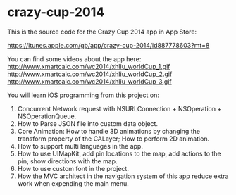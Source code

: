 crazy-cup-2014
==============

This is the source code for the Crazy Cup 2014 app in App Store:

https://itunes.apple.com/gb/app/crazy-cup-2014/id887778603?mt=8 

You can find some videos about the app here: 
http://www.xmartcalc.com/wc2014/xhliu_worldCup_1.gif
http://www.xmartcalc.com/wc2014/xhliu_worldCup_2.gif
http://www.xmartcalc.com/wc2014/xhliu_worldCup_3.gif


You will learn iOS programming from this project on: 

1. Concurrent Network request with NSURLConnection + NSOperation + NSOperationQueue. 
2. How to Parse JSON file into custom data object. 
3. Core Animation: How to handle 3D animations by changing the transform property of the CALayer; How to perform 2D animation.
4. How to support multi languages in the app.
5. How to use UIMapKit, add pin locations to the map, add actions to the pin, show directions with the map.
6. How to use custom font in the project.
7. How the MVC architect in the navigation system of this app reduce extra work when expending the main menu. 
